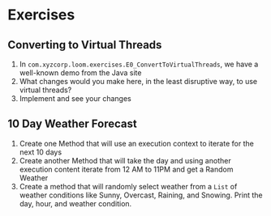 # Exercises

## Converting to Virtual Threads

1. In `com.xyzcorp.loom.exercises.E0_ConvertToVirtualThreads`, we have a well-known demo from the Java site
2. What changes would you make here, in the least disruptive way, to use virtual threads?
3. Implement and see your changes

## 10 Day Weather Forecast 

1. Create one Method that will use an execution context to iterate for the next 10 days
2. Create another Method that will take the day and using another execution content iterate from 12 AM to 11PM and get a Random Weather
3. Create a method that will randomly select weather from a `List` of weather conditions like Sunny, Overcast, Raining, and Snowing. Print the day, hour, and weather condition.
